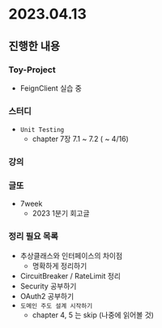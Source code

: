 # 2023.04.13

## 진행한 내용

### Toy-Project

- FeignClient 실습 중

### 스터디

- `Unit Testing`
	- chapter 7장 7.1 ~ 7.2 ( ~ 4/16)

### 강의


### 글또

- 7week
	- 2023 1분기 회고글

### 정리 필요 목록

- 추상클래스와 인터페이스의 차이점
	- 명확하게 정리하기
- CircuitBreaker / RateLimit 정리
- Security 공부하기
- OAuth2 공부하기
- `도메인 주도 설계 시작하기`
	- chapter 4, 5 는 skip (나중에 읽어볼 것)
